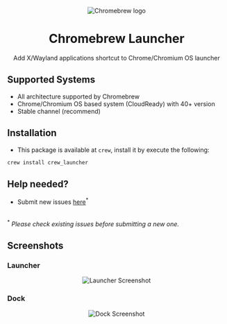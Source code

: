 <p align="center"><img src="https://github.com/skycocker/chromebrew/blob/master/images/brew.png" alt="Chromebrew logo" /></p>
<h1 align="center">Chromebrew Launcher</h1>
<p align="center">Add X/Wayland applications shortcut to Chrome/Chromium OS launcher</p>

## Supported Systems
- All architecture supported by Chromebrew
- Chrome/Chromium OS based system (CloudReady) with 40+ version
- Stable channel (recommend)

## Installation
- This package is available at `crew`, install it by execute the following:
```bash
crew install crew_launcher
```
## Help needed?
- Submit new issues [here](https://github.com/skycocker/chromebrew/issues)<sup>*</sup>
<br>
<sup>*</sup> <em>Please check existing issues before submitting a new one.</em>

## Screenshots
### Launcher
<p align="center"><img src="/screenshot/launcher.png" alt="Launcher Screenshot" /></p>

### Dock
<p align="center"><img src="/screenshot/dock.png" alt="Dock Screenshot" /></p>
